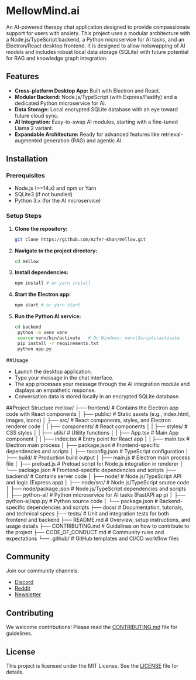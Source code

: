 # MellowMind.ai

An AI-powered therapy chat application designed to provide compassionate support for users with anxiety. This project uses a modular architecture with a Node.js/TypeScript backend, a Python microservice for AI tasks, and an Electron/React desktop frontend. It is designed to allow hotswapping of AI models and includes robust local data storage (SQLite) with future potential for RAG and knowledge graph integration.

## Features
- **Cross-platform Desktop App:** Built with Electron and React.
- **Modular Backend:** Node.js/TypeScript (with Express/Fastify) and a dedicated Python microservice for AI.
- **Data Storage:** Local encrypted SQLite database with an eye toward future cloud sync.
- **AI Integration:** Easy-to-swap AI modules, starting with a fine-tuned Llama 2 variant.
- **Expandable Architecture:** Ready for advanced features like retrieval-augmented generation (RAG) and agentic AI.

## Installation

### Prerequisites
- Node.js (>=14.x) and npm or Yarn
- SQLite3 (if not bundled)
- Python 3.x (for the AI microservice)

### Setup Steps
1. **Clone the repository:**
   ```bash
   git clone https://github.com/Azfer-Khan/mellow.git

2. **Navigate to the project directory:**
   ```bash
   cd mellow

3. **Install dependencies:**
   ```bash
   npm install # or yarn install

4. **Start the Electron app:**
   ```bash
   npm start # or yarn start

5. **Run the Python AI service:**
   ```bash
   cd backend
    python -m venv venv
    source venv/bin/activate   # On Windows: venv\Scripts\activate
    pip install -r requirements.txt
    python app.py

##Usage
- Launch the desktop application.
- Type your message in the chat interface.
- The app processes your message through the AI integration module and displays an empathetic response.
- Conversation data is stored locally in an encrypted SQLite database.

##Project Structure
mellow/
├── frontend/             # Contains the Electron app code with React components
│   ├── public/           # Static assets (e.g., index.html, images, icons)
│   ├── src/              # React components, styles, and Electron renderer code
│   |   ├── components/   # React components 
│   |   ├── styles/       # CSS styles
│   |   ├── utils/        # Utility functions
│   |   ├── App.tsx       # Main App component
│   |   ├── index.tsx     # Entry point for React app
│   |   ├── main.tsx      # Electron main process
│   ├── package.json      # Frontend-specific dependencies and scripts
│   ├── tsconfig.json     # TypeScript configuration
│   ├── build/            # Production build output
│   ├── main.js           # Electron main process file
│   ├── preload.js        # Preload script for Node.js integration in renderer
│   └── package.json      # Frontend-specific dependencies and scripts
├── backend/              # Contains server code
│   ├── node/             # Node.js/TypeScript API and logic (Express app)
│   ├── node/src/         # Node.js/TypeScript source code
│   ├── node/package.json # Node.js/TypeScript dependencies and scripts
│   ├── python-ai/        # Python microservice for AI tasks (FastAPI ap   p)
│   ├── python-ai/app.py  # Python source code
│   └── package.json      # Backend-specific dependencies and scripts
├── docs/                 # Documentation, tutorials, and technical specs
├── tests/                # Unit and integration tests for both frontend and backend
├── README.md             # Overview, setup instructions, and usage details
├── CONTRIBUTING.md       # Guidelines on how to contribute to the project
├── CODE_OF_CONDUCT.md    # Community rules and expectations
└── .github/             # GitHub templates and CI/CD workflow files

## Community
Join our community channels:
- [Discord](pending)
- [Reddit](pending)
- [Newsletter](pending)

## Contributing
We welcome contributions! Please read the [CONTRIBUTING.md](CONTRIBUTING.md) file for guidelines.

## License
This project is licensed under the MIT License. See the [LICENSE](LICENSE) file for details.
